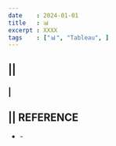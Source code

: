 ```yaml
---
date    : 2024-01-01
title   : 📊  
excerpt : XXXX
tags    : ["📊", "Tableau", ]
---
```


## || 
### |

## || REFERENCE
- []() -